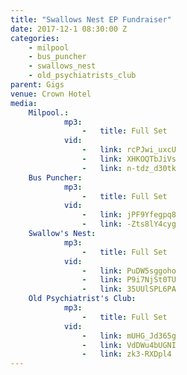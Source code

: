 ```yaml
---
title: "Swallows Nest EP Fundraiser"
date: 2017-12-1 08:30:00 Z
categories:
    - milpool
    - bus_puncher
    - swallows_nest
    - old_psychiatrists_club
parent: Gigs
venue: Crown Hotel
media:
    Milpool.:
            mp3:
                -   title: Full Set
            vid:
                -   link: rcPJwi_uxcU
                -   link: XHKOQTbJiVs
                -   link: n-tdz_d30tk
    Bus Puncher:
            mp3:
                -   title: Full Set
            vid:
                -   link: jPF9Yfegpq8
                -   link: -Zts8lY4cyg
    Swallow's Nest:
            mp3:
                -   title: Full Set
            vid:
                -   link: PuDW5sggoho
                -   link: P9i7NjSt0TU
                -   link: 35UUlSPL6PA
    Old Psychiatrist's Club:
            mp3:
                -   title: Full Set
            vid:
                -   link: mUHG_Jd365g
                -   link: VdDWu4bUGNI
                -   link: zk3-RXDpl4
---
```

